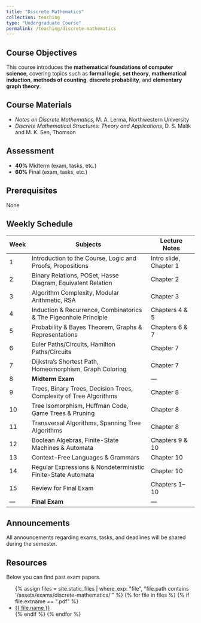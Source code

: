 ```yaml
---
title: "Discrete Mathematics"
collection: teaching
type: "Undergraduate Course"
permalink: /teaching/discrete-mathematics
---
```


## Course Objectives
This course introduces the **mathematical foundations of computer science**, covering topics such as **formal logic**, **set theory**, **mathematical induction**, **methods of counting**, **discrete probability**, and **elementary graph theory**.

## Course Materials
- *Notes on Discrete Mathematics*, M. A. Lerma, Northwestern University  
- *Discrete Mathematical Structures: Theory and Applications*, D. S. Malik and M. K. Sen, Thomson  

## Assessment
- **40%** Midterm (exam, tasks, etc.)  
- **60%** Final (exam, tasks, etc.)

## Prerequisites
None

## Weekly Schedule

| Week | Subjects | Lecture Notes |
|------|-----------|---------------|
| 1 | Introduction to the Course, Logic and Proofs, Propositions | Intro slide, Chapter 1 |
| 2 | Binary Relations, POSet, Hasse Diagram, Equivalent Relation | Chapter 2 |
| 3 | Algorithm Complexity, Modular Arithmetic, RSA | Chapter 3 |
| 4 | Induction & Recurrence, Combinatorics & The Pigeonhole Principle | Chapters 4 & 5 |
| 5 | Probability & Bayes Theorem, Graphs & Representations | Chapters 6 & 7 |
| 6 | Euler Paths/Circuits, Hamilton Paths/Circuits | Chapter 7 |
| 7 | Dijkstra’s Shortest Path, Homeomorphism, Graph Coloring | Chapter 7 |
| 8 | **Midterm Exam** | — |
| 9 | Trees, Binary Trees, Decision Trees, Complexity of Tree Algorithms | Chapter 8 |
| 10 | Tree Isomorphism, Huffman Code, Game Trees & Pruning | Chapter 8 |
| 11 | Transversal Algorithms, Spanning Tree Algorithms | Chapter 8 |
| 12 | Boolean Algebras, Finite-State Machines & Automata | Chapters 9 & 10 |
| 13 | Context-Free Languages & Grammars | Chapter 10 |
| 14 | Regular Expressions & Nondeterministic Finite-State Automata | Chapter 10 |
| 15 | Review for Final Exam | Chapters 1–10 |
| — | **Final Exam** | — |

## Announcements
All announcements regarding exams, tasks, and deadlines will be shared during the semester.

## Resources

Below you can find past exam papers.

<ul>
  {% assign files = site.static_files | where_exp: "file", "file.path contains '/assets/exams/discrete-mathematics/'" %}
  {% for file in files %}
    {% if file.extname == ".pdf" %}
      <li><a href="{{ file.path | relative_url }}">{{ file.name }}</a></li>
    {% endif %}
  {% endfor %}
</ul>
